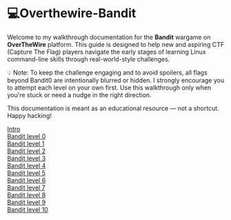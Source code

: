 

# 💻Overthewire-Bandit

Welcome to my walkthrough documentation for the **Bandit** wargame on **OverTheWire** platform. This guide is designed to help new and aspiring CTF (Capture The Flag) players navigate the early stages of learning Linux command-line skills through real-world-style challenges.

💡 Note: To keep the challenge engaging and to avoid spoilers, all flags beyond Bandit0 are intentionally blurred or hidden. I strongly encourage you to attempt each level on your own first. Use this walkthrough only when you're stuck or need a nudge in the right direction.

This documentation is meant as an educational resource — not a shortcut. Happy hacking!

[Intro](Intro/)  
[Bandit level 0](bandit0/)  
[Bandit level 1](bandit1/)  
[Bandit level 2](bandit2/)  
[Bandit level 3](bandit3/)  
[Bandit level 4](bandit4/)  
[Bandit level 5](bandit5/)  
[Bandit level 6](bandit6/)  
[Bandit level 7](bandit7/)  
[Bandit level 8](bandit8/)  
[Bandit level 9](bandit9/)  
[Bandit level 10](bandit10/)  







